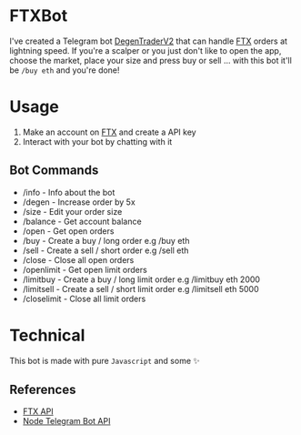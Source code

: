 # FTXBot
I've created a Telegram bot [DegenTraderV2](https://t.me/DegenTraderV2_bot) that can handle [FTX](https://ftx.com/#a=4341346) orders at lightning speed. If you're a scalper or you just don't like to open the app, choose the market, place your size and press buy or sell ... with this bot it'll be `/buy eth` and you're done!

# Usage
1. Make an account on [FTX](https://ftx.com/#a=4341346) and create a API key
1. Interact with your bot by chatting with it

## Bot Commands
- /info - Info about the bot
- /degen - Increase order by 5x
- /size - Edit your order size
- /balance - Get account balance
- /open - Get open orders
- /buy - Create a buy / long order e.g /buy eth
- /sell - Create a sell / short order e.g /sell eth
- /close - Close all open orders
- /openlimit - Get open limit orders
- /limitbuy - Create a buy / long limit order e.g /limitbuy eth 2000
- /limitsell - Create a sell / short limit order e.g /limitsell eth 5000
- /closelimit - Close all limit orders

# Technical
This bot is made with pure `Javascript` and some ✨

## References
- [FTX API](https://docs.ftx.com/#rest-api)
- [Node Telegram Bot API](https://github.com/yagop/node-telegram-bot-api/)
